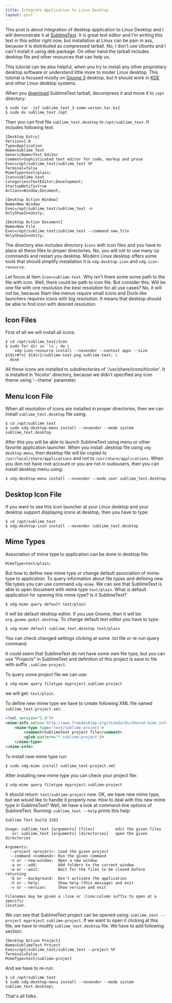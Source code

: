 ```yaml
---
title: Integrate Application to Linux Desktop
layout: post
---
```


This post is about integration of desktop application to Linux Desktop and I will demonstrate it at [SublimeText](http://www.sublimetext.com/). It is great text editor and I'm writing this text in this editor right now, but installation at Linux can be pain in ass, because it is distributed as compressed tarball. No, I don't use Ubuntu and I can't install it using deb package. On other hand the tarball includes desktop file and other resources that can help us.

This tutorial can be also helpful, when you try to install any other proprietary desktop software or understand little more to moder Linux desktop. This tutorial is focused mostly on [Gnome 3](https://www.gnome.org/) desktop, but it should work in [KDE](https://www.kde.org/) and other Linux desktop systems.

When you [download](http://www.sublimetext.com/3) SublimeText tarball, decompress it and move it to `/opt` directory:

    $ sudo tar -jxf sublime_text_3-some-verson.tar.bz2
    $ sudo mv sublime_text /opt

Then you can find file `sublime_text.desktop` in `/opt/sublime_text`. It includes following text:

    [Desktop Entry]
    Version=1.0
    Type=Application
    Name=Sublime Text
    GenericName=Text Editor
    Comment=Sophisticated text editor for code, markup and prose
    Exec=/opt/sublime_text/sublime_text %F
    Terminal=false
    MimeType=text/plain;
    Icon=sublime-text
    Categories=TextEditor;Development;
    StartupNotify=true
    Actions=Window;Document;

    [Desktop Action Window]
    Name=New Window
    Exec=/opt/sublime_text/sublime_text -n
    OnlyShowIn=Unity;

    [Desktop Action Document]
    Name=New File
    Exec=/opt/sublime_text/sublime_text --command new_file
    OnlyShowIn=Unity;

The directory also includes directory `Icons` with icon files and you have to place all these files to proper directories. No, you will not to use many cp commands and restart you desktop. Modern Linux desktop offers some tools that should simplify installation it is `xdg-desktop-icon` and `xdg-icon-resource`.

Let focus at item `Icon=sublime-text`. Why isn't there some some path to the file with icon. Well, there could be path to icon file. But consider this. Will be one file with one resolution the best resolution for all use cases? No, it will not be, because Start-like menus require small icons and Dock-like launchers requires icons with big resolution. It means that desktop should be able to find icon with desired resolution.

Icon Files
----------

First of all we will install all icons:

    $ cd /opt/sublime_text/Icon
    $ sudo for dir in `ls`; do \
        xdg-icon-resource install --novendor --context apps --size ${dir#*x} ${dir}/sublime-text.png sublime-text; \
      done

All these icons are installed to subdirectories of '/usr/share/icons/hicolor'. It is installed in 'hicolor' directory, because we didn't specified any icon theme using '--theme' parameter.

Menu Icon File
--------------

When all resolution of icons are installed in proper directories, then we can install `sublime_text.desktop` file using:

    $ cd /opt/sublime_text
    $ sudo xdg-desktop-menu install --novendor --mode system sublime_text.desktop

After this you will be able to launch SublimeText using menu or other favorite application launcher. When you install .desktop file using `xdg-desktop-menu`, then desktop file will be copied to `/usr/local/share/applications` and not to `/usr/share/applications`. When you don not have root account or you are not in sudousers, then you can install desktop menu using:

    $ xdg-desktop-menu install --novendor --mode user sublime_text.desktop

Desktop Icon File
-----------------

If you want to see this icon launcher at your Linux desktop and your desktop support displaying icons at desktop, then you have to type:

    $ cd /opt/sublime_text
    $ xdg-desktop-icon install --novendor sublime_text.desktop

Mime Types
----------

Association of mime type to application can be done in desktop file:

    MimeType=text/plain;

But how to define new mime type or change default association of mime-type to application. To query information about file types and defining new file types you can use command `xdg-mime`. We can see that SublimeText is able to open document with mime type `text/plain`. What is default application for opening this mime type? Is it SublimeText?

    $ xdg-mime query default text/plain

It will be default desktop editor. If you use Gnome, then it will be: `org.gnome.gedit.desktop`. To change default text editor you have to type:

    $ xdg-mime default sublime_text.desktop text/plain

You can check changed settings clicking at some .txt file or re-run query command.

It could seem that SublimeText do not have some own file type, but you can use "Projects" in SublimeText and definition of this project is save to file with suffix `.sublime-project`.

To query some project file we can use:

    $ xdg-mime query filetype myproject.sublime-project

we will get: `text/plain`.

To define new mime type we have to create following XML file named `sublime_text-project.xml`:

```xml
<?xml version="1.0"?>
<mime-info xmlns='http://www.freedesktop.org/standards/shared-mime-info'>
    <mime-type type="text/sublime-project">
        <comment>SublimeText project file</comment>
        <glob pattern="*.sublime-project"/>
    </mime-type>
</mime-info>
```

To install new mime type run:

    $ sudo xdg-mime install sublime_text-project.xml

After installing new mime type you can check your project file:

    $ xdg-mime query filetype myproject.sublime-project

It should return: `text/sublime-project` now. OK, we have new mime type, but we would like to handle it properly now. How to deal with this new mime type in SublimeText? Well, let have a look at command-line options of SublimeText. Running: `sublime_text --help` prints this help:

    Sublime Text build 3103

    Usage: sublime_text [arguments] [files]         edit the given files
       or: sublime_text [arguments] [directories]   open the given directories

    Arguments:
      --project <project>: Load the given project
      --command <command>: Run the given command
      -n or --new-window:  Open a new window
      -a or --add:         Add folders to the current window
      -w or --wait:        Wait for the files to be closed before returning
      -b or --background:  Don't activate the application
      -h or --help:        Show help (this message) and exit
      -v or --version:     Show version and exit

    Filenames may be given a :line or :line:column suffix to open at a specific
    location.

We can see that SublimeText project can be opened using: `sublime_text --project myproject.sublime-project`. If we want to open it clicking at this file, we have to modify `sublime_text.desktop` file. We have to add following section:

    [Desktop Action Project]
    Name=SublimeText Project
    Exec=/opt/sublime_text/sublime_text --project %F
    Terminal=False
    MimeType=text/sublime-project

And we have to re-run:

    $ cd /opt/sublime_text
    $ sudo xdg-desktop-menu install --novendor --mode system sublime_text.desktop\

That's all folks.